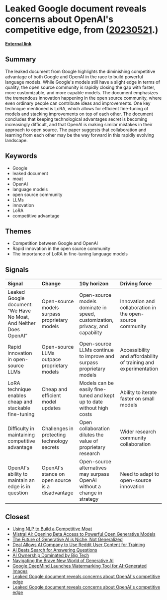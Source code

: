 # __Leaked Google document reveals concerns about OpenAI's competitive edge__, from ([20230521](https://kghosh.substack.com/p/20230521).)

__[External link](https://simonwillison.net/2023/May/4/no-moat/)__



## Summary

The leaked document from Google highlights the diminishing competitive advantage of both Google and OpenAI in the race to build powerful language models. While Google's models still have a slight edge in terms of quality, the open source community is rapidly closing the gap with faster, more customizable, and more capable models. The document emphasizes the tremendous innovation happening in the open source community, where even ordinary people can contribute ideas and improvements. One key technique mentioned is LoRA, which allows for efficient fine-tuning of models and stacking improvements on top of each other. The document concludes that keeping technological advantages secret is becoming increasingly difficult, and that OpenAI is making similar mistakes in their approach to open source. The paper suggests that collaboration and learning from each other may be the way forward in this rapidly evolving landscape.

## Keywords

* Google
* leaked document
* moat
* OpenAI
* language models
* open source community
* LLMs
* innovation
* LoRA
* competitive advantage

## Themes

* Competition between Google and OpenAI
* Rapid innovation in the open source community
* The importance of LoRA in fine-tuning language models

## Signals

| Signal                                                             | Change                                           | 10y horizon                                                                  | Driving force                                                   |
|:-------------------------------------------------------------------|:-------------------------------------------------|:-----------------------------------------------------------------------------|:----------------------------------------------------------------|
| Leaked Google document: “We Have No Moat, And Neither Does OpenAI” | Open-source models surpass proprietary models    | Open-source models dominate in speed, customization, privacy, and capability | Innovation and collaboration in the open-source community       |
| Rapid innovation in open-source LLMs                               | Open-source LLMs outpace proprietary models      | Open-source LLMs continue to improve and surpass proprietary models          | Accessibility and affordability of training and experimentation |
| LoRA technique enables cheap and stackable fine-tuning             | Cheap and efficient model updates                | Models can be easily fine-tuned and kept up to date without high costs       | Ability to iterate faster on small models                       |
| Difficulty in maintaining competitive advantage                    | Challenges in protecting technology secrets      | Open collaboration dilutes the value of proprietary research                 | Wider research community collaboration                          |
| OpenAI's ability to maintain an edge is in question                | OpenAI's stance on open source is a disadvantage | Open-source alternatives may surpass OpenAI without a change in strategy     | Need to adapt to open-source innovation                         |

## Closest

* [Using NLP to Build a Competitive Moat](feeb207dfea30efb1d5bf73503fd22a4)
* [Mistral AI: Opening Beta Access to Powerful Open Generative Models](353db49268a185080d455082c9050935)
* [The Future of Generative AI is Niche, Not Generalized](8dd10f0dc4f44fa3a381c7f37fbcb8fc)
* [Deal Allows AI Company to Use Reddit User Content for Training](4fe471741ad3bf4fc92faa05f5fc80bf)
* [AI Beats Search for Answering Questions](b109d3163c90428c0a67504bd2878adf)
* [AI Ownership Dominated by Big Tech](d130f601121a2b6afde583e5960ed783)
* [Navigating the Brave New World of Generative AI](ed237776f4979a2104f62c4985fbeba8)
* [Google DeepMind Launches Watermarking Tool for AI-Generated Images](d5c399872ea4d28def48f650503511a0)
* [Leaked Google document reveals concerns about OpenAI's competitive edge](271c9ba1f197505aba5f225c62e3c09f)
* [Leaked Google document reveals concerns about OpenAI's competitive edge](271c9ba1f197505aba5f225c62e3c09f)